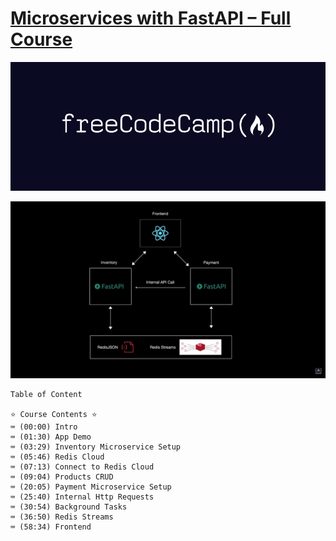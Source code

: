 # [Microservices with FastAPI – Full Course](https://www.youtube.com/watch?v=Cy9fAvsXGZA&list=PLSgXVDIP21EFTuITVB6QHKhln0AWRT0Q8&index=2)

![FCC-logo](https://github.com/CarlosViniMSouza/Python-BackEnd-Django/blob/main/Images/freecodecamp.png)

![schema-project.jpg](images/schema_project.jpg)

```
Table of Content

⭐️ Course Contents ⭐️
⌨️ (00:00) Intro
⌨️ (01:30) App Demo
⌨️ (03:29) Inventory Microservice Setup
⌨️ (05:46) Redis Cloud
⌨️ (07:13) Connect to Redis Cloud
⌨️ (09:04) Products CRUD
⌨️ (20:05) Payment Microservice Setup
⌨️ (25:40) Internal Http Requests
⌨️ (30:54) Background Tasks
⌨️ (36:50) Redis Streams
⌨️ (58:34) Frontend
```
